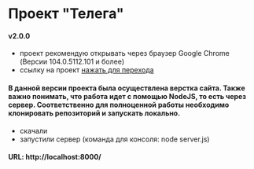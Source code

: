 # Проект "Телега"
#### v2.0.0

- проект рекомендую открывать через браузер Google Chrome (Версии 104.0.5112.101 и более)
- ссылку на проект [нажать для перехода](https://vasiliiv.github.io/Telega_2V/)

#### В данной версии проекта была осуществлена верстка сайта. Также важно понимать, что работа идет с помощью NodeJS, то есть через сервер. Соответственно для полноценной работы необходимо клонировать репозиторий и запускать локально.
- скачали
- запустили сервер (команда для консоля: node server.js)

#### URL: http://localhost:8000/
